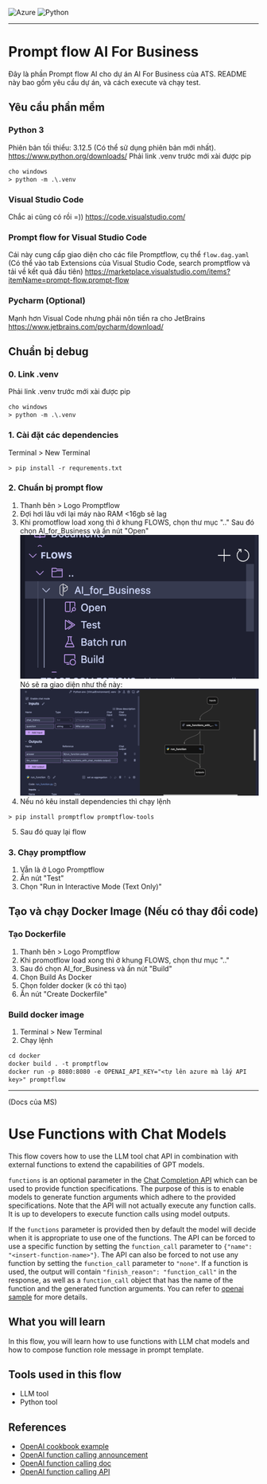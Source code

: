 ![Azure](https://img.shields.io/badge/azure-%230072C6.svg?style=for-the-badge&logo=microsoftazure&logoColor=white) ![Python](https://img.shields.io/badge/python-3670A0?style=for-the-badge&logo=python&logoColor=ffdd54)

<hr/>

# Prompt flow AI For Business
Đây là phần Prompt flow AI cho dự án AI For Business của ATS. README này bao gồm yêu cầu dự án, và cách execute và chạy test.
## Yêu cầu phần mềm
### Python 3
Phiên bản tối thiểu: 3.12.5 (Có thể sử dụng phiên bản mới nhất).
https://www.python.org/downloads/
Phải link .venv trước mới xài được pip
```
cho windows
> python -m .\.venv
```
### Visual Studio Code
Chắc ai cũng có rồi =))
https://code.visualstudio.com/
### Prompt flow for Visual Studio Code
Cái này cung cấp giao diện cho các file Promptflow, cụ thể `flow.dag.yaml`
(Có thể vào tab Extensions của Visual Studio Code, search promptflow và tải về kết quả đầu tiên)
https://marketplace.visualstudio.com/items?itemName=prompt-flow.prompt-flow
### Pycharm (Optional)
Mạnh hơn Visual Code nhưng phải nôn tiền ra cho JetBrains
https://www.jetbrains.com/pycharm/download/

## Chuẩn bị debug
### 0. Link .venv
Phải link .venv trước mới xài được pip
```
cho windows
> python -m .\.venv
```
### 1. Cài đặt các dependencies
Terminal > New Terminal
```
> pip install -r requrements.txt
```
### 2. Chuẩn bị prompt flow
1. Thanh bên > Logo Promptflow
2. Đợi hơi lâu với lại máy nào RAM <16gb sẽ lag
3. Khi promotflow load xong thì ở khung FLOWS, chọn thư mục ".."
Sau đó chọn AI_for_Business và ấn nút "Open"
![alt text](image.png)
Nó sẽ ra giao diện như thế này:
![alt text](image-1.png)
4. Nếu nó kêu install dependencies thì chạy lệnh
```
> pip install promptflow promptflow-tools
```
5. Sau đó quay lại flow
### 3. Chạy promptflow
1. Vẫn là ở Logo Promptflow
2. Ấn nút "Test"
3. Chọn "Run in Interactive Mode (Text Only)"

## Tạo và chạy Docker Image (Nếu có thay đổi code)
### Tạo Dockerfile
1. Thanh bên > Logo Promptflow
2. Khi promotflow load xong thì ở khung FLOWS, chọn thư mục ".."
3. Sau đó chọn AI_for_Business và ấn nút "Build"
4. Chọn Build As Docker
5. Chọn folder docker (k có thì tạo)
6. Ấn nút "Create Dockerfile"
### Build docker image
1. Terminal > New Terminal
2. Chạy lệnh
```
cd docker
docker build . -t promptflow
docker run -p 8080:8080 -e OPENAI_API_KEY="<tự lên azure mà lấy API key>" promptflow
```
<hr/>

(Docs của MS)
# Use Functions with Chat Models

This flow covers how to use the LLM tool chat API in combination with external functions to extend the 
capabilities of GPT models. 

`functions` is an optional parameter in the <a href='https://platform.openai.com/docs/api-reference/chat/create' target='_blank'>Chat Completion API</a> which can be used to provide function 
specifications. The purpose of this is to enable models to generate function arguments which adhere to the provided 
specifications. Note that the API will not actually execute any function calls. It is up to developers to execute 
function calls using model outputs. 

If the `functions` parameter is provided then by default the model will decide when it is appropriate to use one of the 
functions. The API can be forced to use a specific function by setting the `function_call` parameter to 
`{"name": "<insert-function-name>"}`. The API can also be forced to not use any function by setting the `function_call` 
parameter to `"none"`. If a function is used, the output will contain `"finish_reason": "function_call"` in the 
response, as well as a `function_call` object that has the name of the function and the generated function arguments. 
You can refer to <a href='https://github.com/openai/openai-cookbook/blob/main/examples/How_to_call_functions_with_chat_models.ipynb' target='_blank'>openai sample</a> for more details.


## What you will learn

In this flow, you will learn how to use functions with LLM chat models and how to compose function role message in prompt template.

## Tools used in this flow
- LLM tool
- Python tool

## References
- <a href='https://github.com/openai/openai-cookbook/blob/main/examples/How_to_call_functions_with_chat_models.ipynb' target='_blank'>OpenAI cookbook example</a>
- <a href='https://openai.com/blog/function-calling-and-other-api-updates?ref=upstract.com' target='_blank'>OpenAI function calling announcement</a> 
- <a href='https://platform.openai.com/docs/guides/gpt/function-calling' target='_blank'>OpenAI function calling doc</a>
- <a href='https://platform.openai.com/docs/api-reference/chat/create' target='_blank'>OpenAI function calling API</a>
